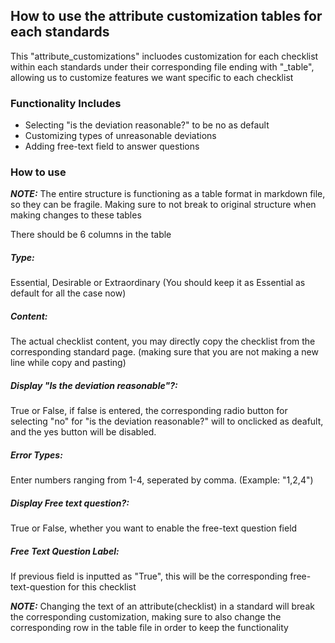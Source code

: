 ## How to use the attribute customization tables for each standards

This "attribute_customizations" incluodes customization for each checklist within each standards under their corresponding file ending with "_table", allowing us to customize features we want specific to each checklist


### Functionality Includes

- Selecting "is the deviation reasonable?" to be no as default
- Customizing types of unreasonable deviations
- Adding free-text field to answer questions


### How to use

**_NOTE:_**  The entire structure is functioning as a table format in markdown file, so they can be fragile. Making sure to not break to original structure when making changes to these tables

There should be 6 columns in the table

##### Type:

Essential, Desirable or Extraordinary (You should keep it as Essential as default for all the case now)

##### Content:

The actual checklist content, you may directly copy the checklist from the corresponding standard page. (making sure that you are not making a new line while copy and pasting)

##### Display "Is the deviation reasonable"?:

True or False, if false is entered, the corresponding radio button for selecting "no" for "is the deviation reasonable?" will to onclicked as deafult, and the yes button will be disabled.

##### Error Types:

Enter numbers ranging from 1-4, seperated by comma. (Example: "1,2,4")

##### Display Free text question?:

True or False, whether you want to enable the free-text question field

##### Free Text Question Label:

If previous field is inputted as "True", this will be the corresponding free-text-question for this checklist


**_NOTE:_**  Changing the text of an attribute(checklist) in a standard will break the corresponding customization, making sure to also change the corresponding row in the table file in order to keep the functionality
